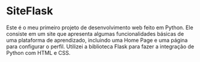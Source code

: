 # SiteFlask
Este é o meu primeiro projeto de desenvolvimento web feito em Python. Ele consiste em um site que apresenta algumas funcionalidades básicas de uma plataforma de aprendizado, incluindo uma Home Page e uma página para configurar o perfil.  Utilizei a biblioteca Flask para fazer a integração de Python com HTML e CSS.

